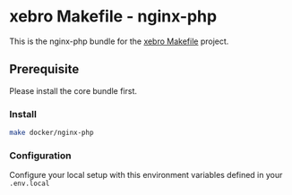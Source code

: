 xebro Makefile - nginx-php
======

This is the nginx-php bundle for the [xebro Makefile](https://github.com/xebro-gmbh/make-core) project.

## Prerequisite
Please install the core bundle first.

### Install
```bash
make docker/nginx-php
```

### Configuration

Configure your local setup with this environment variables
defined in your `.env.local`
